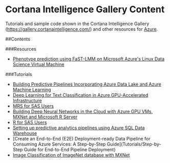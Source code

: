 # Cortana Intelligence Gallery Content
Tutorials and sample code shown in the Cortana Intelligence Gallery (https://gallery.cortanaintelligence.com/) and other resources for [Azure](https://azure.microsoft.com).

##Contents

###Resources
* [Phenotype prediction using FaST-LMM on Microsoft Azure's Linux Data Science Virtual Machine](Resources/Phenotype-Prediction) 

###Tutorials
* [Building Predictive Pipelines Incorporating Azure Data Lake and Azure Machine Learning](Tutorials/Data-Lake)
* [Deep Learning for Text Classification in Azure GPU-Accelerated Infrastructure](Tutorials/Deep-Learning-for-Text-Classification-in-Azure)
* [MRS for SAS Users](Tutorials/MRS-for-SAS-Users)
* [Building Deep Neural Networks in the Cloud with Azure GPU VMs, MXNet and Microsoft R Server](Tutorials/MXNet-Azure-GPU)
* [R for SAS Users](Tutorials/R-for-SAS-Users)
* [Setting up predictive analytics pipelines using Azure SQL Data Warehouse](Tutorials/SQL-Data-Warehouse)
* [Create an End-to-End (E2E) Deployment-ready Data Pipeline for Consuming Azure Services: A Step-by-Step Guide](Tutorials/Step-by-Step Guide for End-to-End Pipeline Deployment)
* [Image Classification of ImageNet database with MXNet](Tutorials/Training-ResNet-on-ImageNet-with-MRS-and-GPU-VMs)
